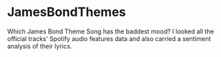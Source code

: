 # JamesBondThemes
Which James Bond Theme Song has the baddest mood? I looked all the official tracks' Spotify audio features data and also carried a sentiment analysis of their lyrics.
